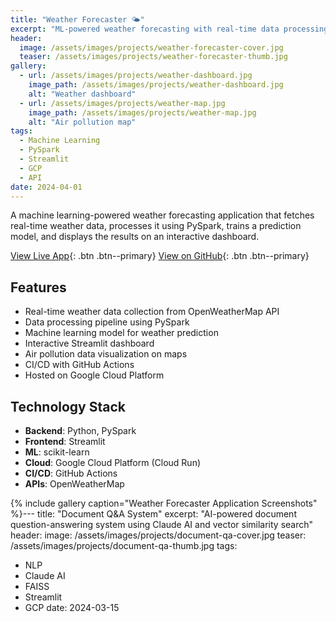 ```yaml
---
title: "Weather Forecaster 🌤️"
excerpt: "ML-powered weather forecasting with real-time data processing using PySpark and interactive visualization"
header:
  image: /assets/images/projects/weather-forecaster-cover.jpg
  teaser: /assets/images/projects/weather-forecaster-thumb.jpg
gallery:
  - url: /assets/images/projects/weather-dashboard.jpg
    image_path: /assets/images/projects/weather-dashboard.jpg
    alt: "Weather dashboard"
  - url: /assets/images/projects/weather-map.jpg
    image_path: /assets/images/projects/weather-map.jpg
    alt: "Air pollution map"
tags:
  - Machine Learning
  - PySpark
  - Streamlit
  - GCP
  - API
date: 2024-04-01
---
```


A machine learning-powered weather forecasting application that fetches real-time weather data, processes it using PySpark, trains a prediction model, and displays the results on an interactive dashboard.

[View Live App](https://nimbus-predict-645776801901.europe-west2.run.app){: .btn .btn--primary}
[View on GitHub](https://github.com/riobanerjee/nimbus-predict){: .btn .btn--primary}

## Features

- Real-time weather data collection from OpenWeatherMap API
- Data processing pipeline using PySpark
- Machine learning model for weather prediction
- Interactive Streamlit dashboard
- Air pollution data visualization on maps
- CI/CD with GitHub Actions
- Hosted on Google Cloud Platform

## Technology Stack

- **Backend**: Python, PySpark
- **Frontend**: Streamlit
- **ML**: scikit-learn
- **Cloud**: Google Cloud Platform (Cloud Run)
- **CI/CD**: GitHub Actions
- **APIs**: OpenWeatherMap

{% include gallery caption="Weather Forecaster Application Screenshots" %}---
title: "Document Q&A System"
excerpt: "AI-powered document question-answering system using Claude AI and vector similarity search"
header:
  image: /assets/images/projects/document-qa-cover.jpg
  teaser: /assets/images/projects/document-qa-thumb.jpg
tags:
  - NLP
  - Claude AI
  - FAISS
  - Streamlit
  - GCP
date: 2024-03-15

